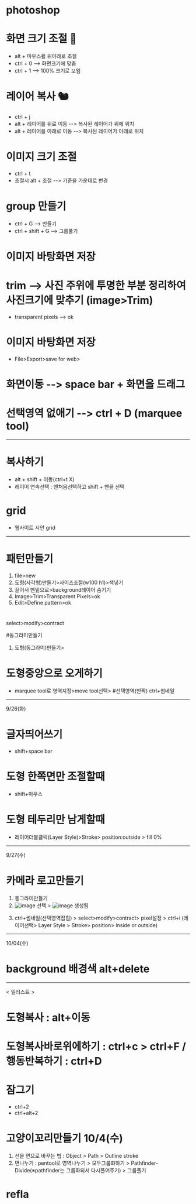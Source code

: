 # photoshop

# 화면 크기 조절 🍒
- alt + 마우스휠 위아래로 조절
- ctrl + 0 --> 화면크기에 맞춤
- ctrl + 1 --> 100% 크기로 보임

# 레이어 복사 🐿️
- ctrl + j
- alt + 레이어를 위로 이동 --> 복사된 레이어가 위에 위치
- alt + 레이어를 아래로 이동 --> 복사된 레이어가 아래로 위치

# 이미지 크기 조절
- ctrl + t
- 조절시 alt + 조절 --> 기준을 가운데로 변경

# group 만들기
- ctrl + G --> 만들기
- ctrl + shift + G --> 그룹풀기

# 이미지 바탕화면 저장

# trim --> 사진 주위에 투명한 부분 정리하여 사진크기에 맞추기 (image>Trim)
- transparent pixels --> ok

# 이미지 바탕화면 저장
- File>Export>save for web>

# 화면이동 --> space bar + 화면을 드래그

# 선택영역 없애기 --> ctrl + D (marquee tool)
---
# 복사하기
- alt + shift + 이동(ctrl+t X)
- 레이어 연속선택 : 맨처음선택하고 shift + 맨끝 선택

# grid
- 웹사이트 시안 grid

---

# 패턴만들기
1) file>new
2) 도형(사각형)만들기>사이즈조절(w100 h1)>색넣기
3) 끌어서 맨밑으로>background레이어 숨기기
4) Image>Trim>Transparent Pixels>ok
5) Edit>Define pattern>ok

#
select>modify>contract

#동그라미만들기
1) 도형(동그라미)만들기>

# 도형중앙으로 오게하기
- marquee tool로 영역지정>move tool선택>
#선택영역(반짝)
ctrl+썸네일
---
9/26(화)
# 글자띄어쓰기
- shift+space bar
# 도형 한쪽면만 조절할때
- shift+마우스
# 도형 테두리만 남게할때
- 레이어더블클릭(Layer Style)>Stroke> position:outside > fill 0% 
---
9/27(수)
# 카메라 로고만들기
1) 동그라미만들기
2) ![image](https://github.com/leegowoon/photoshop/assets/145514701/5e8e1ed0-19f3-4c3e-9235-df12ed4a3483) 선택 > ![image](https://github.com/leegowoon/photoshop/assets/145514701/2871c905-0c6a-4f1d-84bd-1393bd08b578) 생성됨
3. ctrl+썸네일(선택영역잡힘) > select>modify>contract> pixel설정 > ctrl+i
   (레이어선택> Layer Style > Stroke> position> inside or outside)
---
10/04(수)
# background 배경색 alt+delete
---
< 일러스트 >
# 도형복사 : alt+이동
# 도형복사바로위에하기 : ctrl+c > ctrl+F / 행동반복하기 : ctrl+D
# 잠그기
- ctrl+2
- ctrl+alt+2

# 고양이꼬리만들기 10/4(수)
1) 선을 면으로 바꾸는 법 : Object > Path > Outline stroke
2) 면나누기 : pentool로 영역나누기 > 모두그룹화하기 > Pathfinder-Divide(※pathfinder는 그룹화되서 다시풀어주기) > 그룹풀기

# refla


